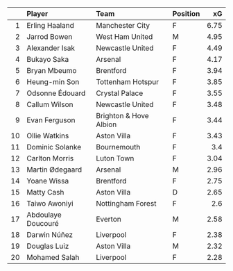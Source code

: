 |    | Player             | Team                   | Position   |   xG |
|---:|:-------------------|:-----------------------|:-----------|-----:|
|  1 | Erling Haaland     | Manchester City        | F          | 6.75 |
|  2 | Jarrod Bowen       | West Ham United        | M          | 4.95 |
|  3 | Alexander Isak     | Newcastle United       | F          | 4.49 |
|  4 | Bukayo Saka        | Arsenal                | F          | 4.17 |
|  5 | Bryan Mbeumo       | Brentford              | F          | 3.94 |
|  6 | Heung-min Son      | Tottenham Hotspur      | F          | 3.85 |
|  7 | Odsonne Édouard    | Crystal Palace         | F          | 3.55 |
|  8 | Callum Wilson      | Newcastle United       | F          | 3.48 |
|  9 | Evan Ferguson      | Brighton & Hove Albion | F          | 3.44 |
| 10 | Ollie Watkins      | Aston Villa            | F          | 3.43 |
| 11 | Dominic Solanke    | Bournemouth            | F          | 3.4  |
| 12 | Carlton Morris     | Luton Town             | F          | 3.04 |
| 13 | Martin Ødegaard    | Arsenal                | M          | 2.96 |
| 14 | Yoane Wissa        | Brentford              | F          | 2.75 |
| 15 | Matty Cash         | Aston Villa            | D          | 2.65 |
| 16 | Taiwo Awoniyi      | Nottingham Forest      | F          | 2.6  |
| 17 | Abdoulaye Doucouré | Everton                | M          | 2.58 |
| 18 | Darwin Núñez       | Liverpool              | F          | 2.38 |
| 19 | Douglas Luiz       | Aston Villa            | M          | 2.32 |
| 20 | Mohamed Salah      | Liverpool              | F          | 2.28 |